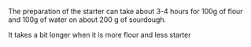 The preparation of the starter can take about 3-4 hours for 100g of flour and 100g of water on about 200 g of sourdough.

It takes a bit longer  when it is more flour and less starter
